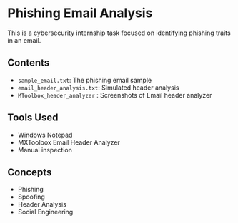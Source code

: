 #  Phishing Email Analysis

This is a cybersecurity internship task focused on identifying phishing traits in an email.

##  Contents
- `sample_email.txt`: The phishing email sample
- `email_header_analysis.txt`: Simulated header analysis
- `MToolbox_header_analyzer` : Screenshots of Email header analyzer

##  Tools Used
- Windows Notepad
- MXToolbox Email Header Analyzer
- Manual inspection

##  Concepts
- Phishing
- Spoofing
- Header Analysis
- Social Engineering
